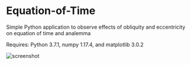 # Equation-of-Time
Simple Python application to observe effects of obliquity and eccentricity on equation of time and analemma

Requires: Python 3.7.1, numpy 1.17.4, and matplotlib 3.0.2
 
![screenshot](https://github.com/VinnieM-3/Equation-of-Time/blob/master/screenshot.jpg)
